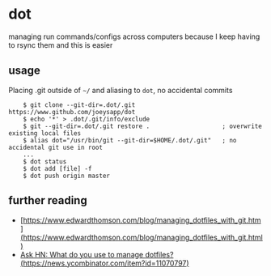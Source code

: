 # dot
managing run commands/configs across computers
because I keep having to rsync them and this is easier

## usage
Placing .git outside of `~/` and aliasing to `dot`, no accidental commits
```
    $ git clone --git-dir=.dot/.git https://www.github.com/joeysapp/dot
    $ echo '*' > .dot/.git/info/exclude
    $ git --git-dir=.dot/.git restore .                    ; overwrite existing local files
    $ alias dot="/usr/bin/git --git-dir=$HOME/.dot/.git"   ; no accidental git use in root
    ...
    $ dot status
    $ dot add [file] -f
    $ dot push origin master
```

## further reading
* [https://www.edwardthomson.com/blog/managing_dotfiles_with_git.htm](https://www.edwardthomson.com/blog/managing_dotfiles_with_git.html)
* [Ask HN: What do you use to manage dotfiles? (https://news.ycombinator.com/item?id=11070797)](https://news.ycombinator.com/item?id=11070797)
